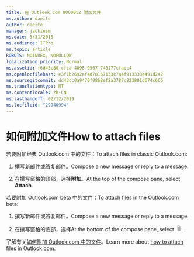 ```yaml
---
title: 在 Outlook.com 8000052 附加文件
ms.author: daeite
author: daeite
manager: jackiesm
ms.date: 5/31/2018
ms.audience: ITPro
ms.topic: article
ROBOTS: NOINDEX, NOFOLLOW
localization_priority: Normal
ms.assetid: f6d43c80-cfca-4898-9567-746177cfadc4
ms.openlocfilehash: e3f1b2692af4d70167133c7a4f913338e491d242
ms.sourcegitcommit: dd43cc0a9470f98b8ef2a3787c823801d674c666
ms.translationtype: MT
ms.contentlocale: zh-CN
ms.lasthandoff: 02/12/2019
ms.locfileid: "29940994"
---
```

# <a name="how-to-attach-files"></a><span data-ttu-id="89f7e-102">如何附加文件</span><span class="sxs-lookup"><span data-stu-id="89f7e-102">How to attach files</span></span>

<span data-ttu-id="89f7e-103">若要附加经典 Outlook.com 中的文件：</span><span class="sxs-lookup"><span data-stu-id="89f7e-103">To attach files in classic Outlook.com:</span></span>
  
1. <span data-ttu-id="89f7e-104">撰写新邮件或答复邮件。</span><span class="sxs-lookup"><span data-stu-id="89f7e-104">Compose a new message or reply to a message.</span></span>
    
2. <span data-ttu-id="89f7e-105">在撰写窗格的顶部，选择**附加**。</span><span class="sxs-lookup"><span data-stu-id="89f7e-105">At the top of the compose pane, select **Attach**.</span></span> 
    
<span data-ttu-id="89f7e-106">若要附加 Outlook.com beta 中的文件：</span><span class="sxs-lookup"><span data-stu-id="89f7e-106">To attach files in the Outlook.com beta:</span></span>
  
1. <span data-ttu-id="89f7e-107">撰写新邮件或答复邮件。</span><span class="sxs-lookup"><span data-stu-id="89f7e-107">Compose a new message or reply to a message.</span></span>
    
2. <span data-ttu-id="89f7e-108">在撰写窗格的底部，选择</span><span class="sxs-lookup"><span data-stu-id="89f7e-108">At the bottom of the compose pane, select</span></span> ![附加](media/da223d01-5fe6-448c-a3a3-e2b5262da4b9.png)<span data-ttu-id="89f7e-110">.</span><span class="sxs-lookup"><span data-stu-id="89f7e-110"></span></span>
    
<span data-ttu-id="89f7e-111">了解有关[如何附加 Outlook.com 中的文件](https://go.microsoft.com/fwlink/p/?linkid=2001702&amp;clcid=0x409)。</span><span class="sxs-lookup"><span data-stu-id="89f7e-111">Learn more about [how to attach files in Outlook.com](https://go.microsoft.com/fwlink/p/?linkid=2001702&amp;clcid=0x409).</span></span>
  

